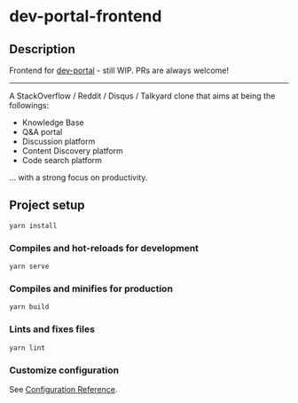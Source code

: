 # dev-portal-frontend

## Description

Frontend for [dev-portal](https://github.com/denysvitali/dev-portal) - still WIP.
PRs are always welcome!

---

A StackOverflow / Reddit / Disqus / Talkyard clone that aims at being the followings:

- Knowledge Base
- Q&A portal
- Discussion platform
- Content Discovery platform
- Code search platform

... with a strong focus on productivity.


## Project setup
```
yarn install
```

### Compiles and hot-reloads for development
```
yarn serve
```

### Compiles and minifies for production
```
yarn build
```

### Lints and fixes files
```
yarn lint
```

### Customize configuration
See [Configuration Reference](https://cli.vuejs.org/config/).
